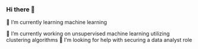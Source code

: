 ### Hi there 👋
🌱 I’m currently learning machine learning

🔭 I’m currently working on unsupervised machine learning utilizing clustering algorithms
🤔 I’m looking for help with securing a data analyst role



<!--
**benrietti/benrietti** is a ✨ _special_ ✨ repository because its `README.md` (this file) appears on your GitHub profile.

Here are some ideas to get you started:

- 🔭 I’m currently working on unsupervised machine learning utilizing clustering algorithms
- 🌱 I’m currently learning machine learning
- 👯 I’m looking to collaborate on ...
- 🤔 I’m looking for help with securing a data analyst role
-->
